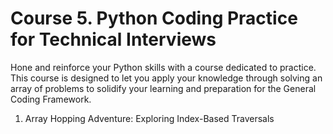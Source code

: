 # Course 5. Python Coding Practice for Technical Interviews

Hone and reinforce your Python skills with a course dedicated to practice. This course is designed to let you apply your knowledge through solving an array of problems to solidify your learning and preparation for the General Coding Framework.

1. Array Hopping Adventure: Exploring Index-Based Traversals